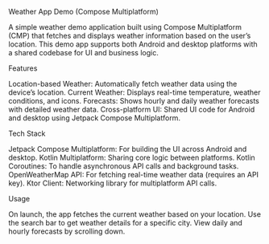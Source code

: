 Weather App Demo (Compose Multiplatform)

A simple weather demo application built using Compose Multiplatform (CMP) that fetches and displays weather information based on the user’s location. This demo app supports both Android and desktop platforms with a shared codebase for UI and business logic.

Features

Location-based Weather: Automatically fetch weather data using the device’s location.
Current Weather: Displays real-time temperature, weather conditions, and icons.
Forecasts: Shows hourly and daily weather forecasts with detailed weather data.
Cross-platform UI: Shared UI code for Android and desktop using Jetpack Compose Multiplatform.

Tech Stack

Jetpack Compose Multiplatform: For building the UI across Android and desktop.
Kotlin Multiplatform: Sharing core logic between platforms.
Kotlin Coroutines: To handle asynchronous API calls and background tasks.
OpenWeatherMap API: For fetching real-time weather data (requires an API key).
Ktor Client: Networking library for multiplatform API calls.

Usage

On launch, the app fetches the current weather based on your location.
Use the search bar to get weather details for a specific city.
View daily and hourly forecasts by scrolling down.
